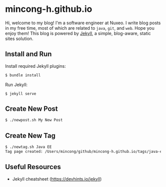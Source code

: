 # mincong-h.github.io

Hi, welcome to my blog! I'm a software engineer at Nuxeo. I write blog posts in
my free time, most of which are related to `java`, `git`, and `web`. Hope you
enjoy them! This blog is powered by [Jekyll][1], a simple, blog-aware, static
sites solution.

## Install and Run

Install required Jekyll plugins:

```sh
$ bundle install
```

Run Jekyll:

```
$ jekyll serve
```

## Create New Post

```sh
$ ./newpost.sh My New Post
```

## Create New Tag

```sh
$ ./newtag.sh Java EE
Tag page created: /Users/mincong/github/mincong-h.github.io/tags/java-ee.md
```

## Useful Resources

- Jekyll cheatsheet (<https://devhints.io/jekyll>)

[1]: https://jekyllrb.com/
